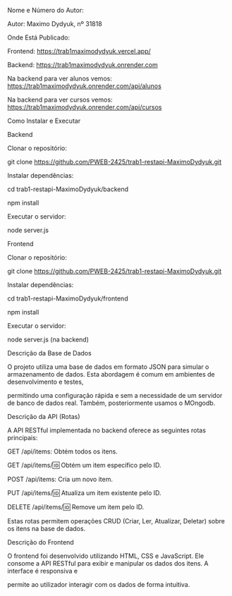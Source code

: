 Nome e Número do Autor:

Autor: Maximo Dydyuk, nº 31818

Onde Está Publicado:

Frontend: https://trab1maximodydyuk.vercel.app/

Backend: https://trab1maximodydyuk.onrender.com

Na backend para ver alunos vemos: https://trab1maximodydyuk.onrender.com/api/alunos

Na backend para ver cursos vemos: https://trab1maximodydyuk.onrender.com/api/cursos

Como Instalar e Executar

Backend

Clonar o repositório:

git clone https://github.com/PWEB-2425/trab1-restapi-MaximoDydyuk.git

Instalar dependências:

cd trab1-restapi-MaximoDydyuk/backend

npm install

Executar o servidor:

node server.js

Frontend

Clonar o repositório:


git clone https://github.com/PWEB-2425/trab1-restapi-MaximoDydyuk.git

Instalar dependências:


cd trab1-restapi-MaximoDydyuk/frontend

npm install

Executar o servidor:


node server.js (na backend)

 Descrição da Base de Dados
 
O projeto utiliza uma base de dados em formato JSON para simular o armazenamento de dados. Esta abordagem é comum em ambientes de desenvolvimento e testes, 

permitindo uma configuração rápida e sem a necessidade de um servidor de banco de dados real. Também, posteriormente usamos o MOngodb. 

Descrição da API (Rotas)

A API RESTful implementada no backend oferece as seguintes rotas principais:

GET /api/items: Obtém todos os itens.

GET /api/items/:id: Obtém um item específico pelo ID.

POST /api/items: Cria um novo item.

PUT /api/items/:id: Atualiza um item existente pelo ID.

DELETE /api/items/:id: Remove um item pelo ID.


Estas rotas permitem operações CRUD (Criar, Ler, Atualizar, Deletar) sobre os itens na base de dados.

 Descrição do Frontend
 
O frontend foi desenvolvido utilizando HTML, CSS e JavaScript. Ele consome a API RESTful para exibir e manipular os dados dos itens. A interface é responsiva e 

permite ao utilizador interagir com os dados de forma intuitiva.

